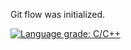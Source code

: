 Git flow was initialized.

[![Language grade: C/C++](https://img.shields.io/lgtm/grade/cpp/g/Devilox96/dMath.svg?logo=lgtm&logoWidth=18)](https://lgtm.com/projects/g/Devilox96/dMath/context:cpp)
